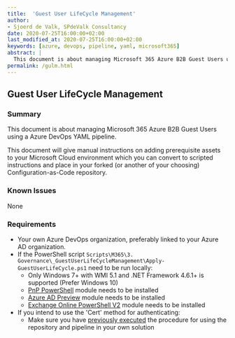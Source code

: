 ```yaml
---
title:  'Guest User LifeCycle Management'
author:
- Sjoerd de Valk, SPdeValk Consultancy
date: 2020-07-25T16:00:00+02:00
last_modified_at: 2020-07-25T16:00:00+02:00
keywords: [azure, devops, pipeline, yaml, microsoft365]
abstract: |
  This document is about managing Microsoft 365 Azure B2B Guest Users using a Azure DevOps YAML pipeline.
permalink: /gulm.html
---
```

## Guest User LifeCycle Management

### Summary

This document is about managing Microsoft 365 Azure B2B Guest Users using a Azure DevOps YAML pipeline.

This document will give manual instructions on adding prerequisite assets to your Microsoft Cloud environment which you can convert to scripted instructions and place in your forked (or another of your choosing) Configuration-as-Code repository.

### Known Issues

None

### Requirements

* Your own Azure DevOps organization, preferably linked to your Azure AD organization.
* If the PowerShell script `Scripts\M365\3. Governance\_GuestUserLifeCycleManagement\Apply-GuestUserLifeCycle.ps1` need to be run locally:
  * Only Windows 7+ with WMI 5.1 and .NET Framework 4.6.1+ is supported (Prefer Windows 10)
  * [PnP PowerShell](https://github.com/pnp/PnP-PowerShell#installation) module needs to be installed
  * [Azure AD Preview](https://www.powershellgallery.com/packages/AzureADPreview/2.0.2.105) module needs to be installed
  * [Exchange Online PowerShell V2](https://docs.microsoft.com/en-us/powershell/exchange/exchange-online-powershell-v2?view=exchange-ps#install-and-maintain-the-exchange-online-powershell-v2-module) module needs to be installed  
* If you intend to use the 'Cert' method for authenticating:
  * Make sure you have [previously executed](README.md#add-certificates-and-credentials) the procedure for using the repository and pipeline in your own solution
